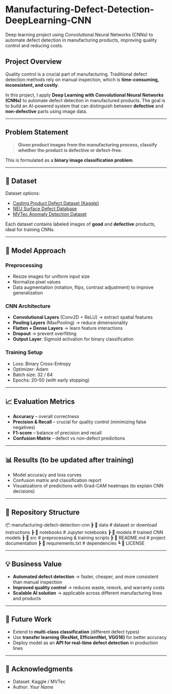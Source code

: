 # Manufacturing-Defect-Detection-DeepLearning-CNN
Deep learning project using Convolutional Neural Networks (CNNs) to automate defect detection in manufacturing products, improving quality control and reducing costs.




## Project Overview
Quality control is a crucial part of manufacturing. Traditional defect detection methods rely on manual inspection, which is **time-consuming, inconsistent, and costly**.  

In this project, I apply **Deep Learning with Convolutional Neural Networks (CNNs)** to automate defect detection in manufactured products. The goal is to build an AI-powered system that can distinguish between **defective** and **non-defective** parts using image data.

---

## Problem Statement
> **Given product images from the manufacturing process, classify whether the product is defective or defect-free.**

This is formulated as a **binary image classification problem**.

---

## 📂 Dataset
Dataset options:  
- [Casting Product Defect Dataset (Kaggle)](https://www.kaggle.com/datasets/ravirajsinh45/real-life-industrial-dataset-of-casting-product)  
- [NEU Surface Defect Database](https://www.kaggle.com/datasets/kaustubhb999/timber-defects-dataset)  
- [MVTec Anomaly Detection Dataset](https://www.mvtec.com/company/research/datasets/mvtec-ad/)  

Each dataset contains labeled images of **good** and **defective** products, ideal for training CNNs.  

---

## 🧠 Model Approach
### Preprocessing
- Resize images for uniform input size  
- Normalize pixel values  
- Data augmentation (rotation, flips, contrast adjustment) to improve generalization  

### CNN Architecture
- **Convolutional Layers** (Conv2D + ReLU) → extract spatial features  
- **Pooling Layers** (MaxPooling) → reduce dimensionality  
- **Flatten + Dense Layers** → learn feature interactions  
- **Dropout** → prevent overfitting  
- **Output Layer**: Sigmoid activation for binary classification  

### Training Setup
- Loss: Binary Cross-Entropy  
- Optimizer: Adam  
- Batch size: 32 / 64  
- Epochs: 20–50 (with early stopping)  

---

## 📈 Evaluation Metrics
- **Accuracy** – overall correctness  
- **Precision & Recall** – crucial for quality control (minimizing false negatives)  
- **F1-score** – balance of precision and recall  
- **Confusion Matrix** – defect vs non-defect predictions  

---

## 📊 Results (to be updated after training)
- Model accuracy and loss curves  
- Confusion matrix and classification report  
- Visualizations of predictions with Grad-CAM heatmaps (to explain CNN decisions)  

---

## 📁 Repository Structure
📦 manufacturing-defect-detection-cnn
┣ 📂 data # dataset or download instructions
┣ 📂 notebooks # Jupyter notebooks
┣ 📂 models # trained CNN models
┣ 📂 src # preprocessing & training scripts
┣ 📄 README.md # project documentation
┣ 📄 requirements.txt # dependencies
┗ 📄 LICENSE








---

## 💡 Business Value
- **Automated defect detection** → faster, cheaper, and more consistent than manual inspection  
- **Improved quality control** → reduces waste, rework, and warranty costs  
- **Scalable AI solution** → applicable across different manufacturing lines and products  

---

## 🔮 Future Work
- Extend to **multi-class classification** (different defect types)  
- Use **transfer learning (ResNet, EfficientNet, VGG16)** for better accuracy  
- Deploy model as an **API for real-time defect detection** in production lines  

---

## 🙌 Acknowledgments
- Dataset: Kaggle / MVTec  
- Author: *Your Name*  
